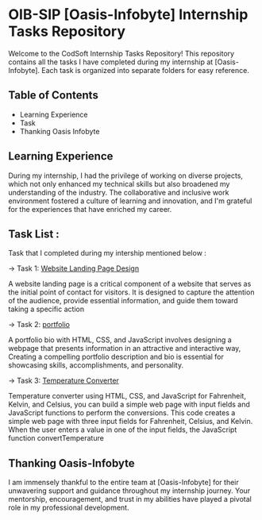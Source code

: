 #  OIB-SIP [Oasis-Infobyte] Internship Tasks Repository
   
   Welcome to the CodSoft Internship Tasks Repository! This repository contains all the tasks I have completed during my internship at [Oasis-Infobyte]. Each task is organized into separate folders for easy reference.

## Table of Contents

- Learning Experience
- Task 
- Thanking Oasis Infobyte


## Learning Experience

During my internship, I had the privilege of working on diverse projects, which not only enhanced my technical skills but also broadened my understanding of the industry. The collaborative and inclusive work environment fostered a culture of learning and innovation, and I'm grateful for the experiences that have enriched my career.

## Task List :
Task that I completed during my intership mentioned below :

->  Task 1: [Website Landing Page Design](https://github.com/Satyam354/OIB-SIP/tree/master/Website%20Landing%20Page%20Design)

A website landing page is a critical component of a website that serves as the initial point of contact for visitors. It is designed to capture the attention of the audience, provide essential information, and guide them toward taking a specific action

->  Task 2: [portfolio](https://github.com/Satyam354/OIB-SIP/tree/master/portfolio)

A portfolio bio with HTML, CSS, and JavaScript involves designing a webpage that presents information in an attractive and interactive way, Creating a compelling portfolio description and bio is essential for showcasing skills, accomplishments, and personality.

->  Task 3: [Temperature Converter](https://github.com/Satyam354/OIB-SIP/tree/master/Temperature%20Converter)

 Temperature converter using HTML, CSS, and JavaScript for Fahrenheit, Kelvin, and Celsius, you can build a simple web page with input fields and JavaScript functions to perform the conversions.
 This code creates a simple web page with three input fields for Fahrenheit, Celsius, and Kelvin. When the user enters a value in one of the input fields, the JavaScript function convertTemperature

## Thanking Oasis-Infobyte

I am immensely thankful to the entire team at [Oasis-Infobyte] for their unwavering support and guidance throughout my internship journey. Your mentorship, encouragement, and trust in my abilities have played a pivotal role in my professional development.
